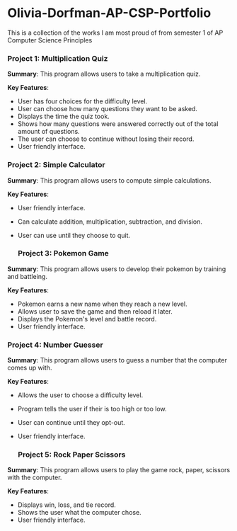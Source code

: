 # Olivia-Dorfman-AP-CSP-Portfolio
This is a collection of the works I am most proud of from semester 1 of AP Computer Science Principles

  ### Project 1: Multiplication Quiz 
**Summary**: This program allows users to take a multiplication quiz. 

**Key Features**: 
- User has four choices for the difficulty level.
- User can choose how many questions they want to be asked. 
- Displays the time the quiz took.
- Shows how many questions were answered correctly out of the total amount of questions.
- The user can choose to continue without losing their record.
- User friendly interface.

### Project 2: Simple Calculator
**Summary**: This program allows users to compute simple calculations. 

**Key Features**: 
- User friendly interface.
- Can calculate addition, multiplication, subtraction, and division.
- User can use until they choose to quit.

  ### Project 3: Pokemon Game
**Summary**: This program allows users to develop their pokemon by training and battleing. 

**Key Features**: 
- Pokemon earns a new name when they reach a new level.
- Allows user to save the game and then reload it later. 
- Displays the Pokemon's level and battle record.
- User friendly interface.

### Project 4: Number Guesser
**Summary**: This program allows users to guess a number that the computer comes up with. 

**Key Features**: 
- Allows the user to choose a difficulty level.
- Program tells the user if their is too high or too low.
- User can continue until they opt-out. 
- User friendly interface.

  ### Project 5: Rock Paper Scissors
**Summary**: This program allows users to play the game rock, paper, scissors with the computer.

**Key Features**: 
- Displays win, loss, and tie record.
- Shows the user what the computer chose. 
- User friendly interface.


